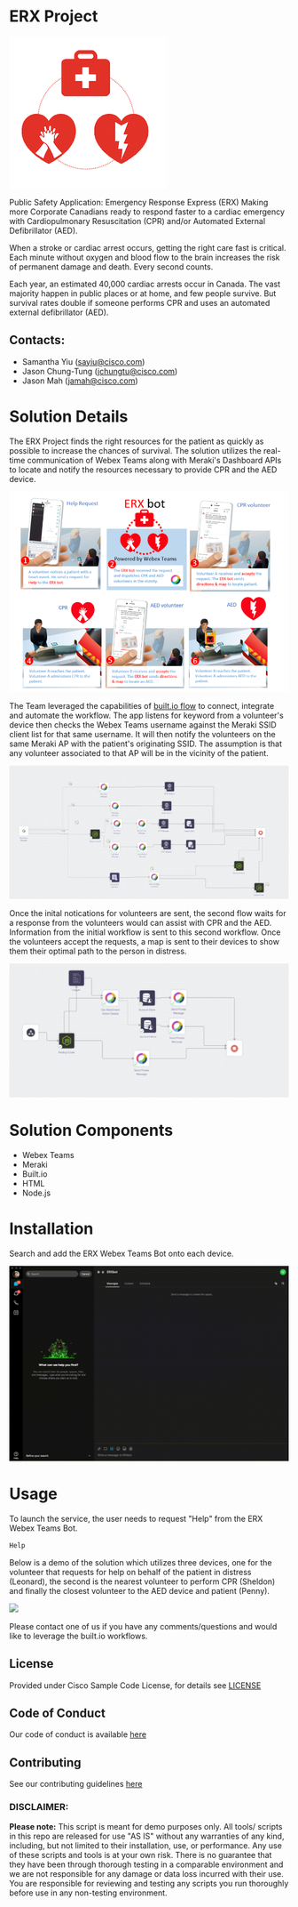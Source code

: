 # ERX Project

![](Documents/03_41_19_small.jpg)

Public Safety Application: Emergency Response Express (ERX)
Making more Corporate Canadians ready to respond faster to a cardiac emergency with Cardiopulmonary Resuscitation (CPR) and/or Automated External Defibrillator (AED).

When a stroke or cardiac arrest occurs, getting the right care fast is critical. Each minute without oxygen and blood flow to the brain increases the risk of permanent damage and death.  Every second counts.

Each year, an estimated 40,000 cardiac arrests occur in Canada. The vast majority happen in public places or at home, and few people survive. But survival rates double if someone performs CPR and uses an automated external defibrillator (AED).

## Contacts:
* Samantha Yiu (sayiu@cisco.com)
* Jason Chung-Tung (jchungtu@cisco.com)
* Jason Mah (jamah@cisco.com)

# Solution Details

The ERX Project finds the right resources for the patient as quickly as possible to increase the chances of survival.  The solution utilizes the real-time communication of Webex Teams along with Meraki's Dashboard APIs to locate and notify the resources necessary to provide CPR and the AED device.

![](Documents/878_6271.5.png)

The Team leveraged the capabilities of [built.io flow](https://www.built.io/)  to connect, integrate and automate the workflow.  The app listens for keyword from a volunteer's device then checks the Webex Teams username against the Meraki SSID client list for that same username.  It will then notify the volunteers on the same Meraki AP with the patient's originating SSID.  The assumption is that any volunteer associated to that AP will be in the vicinity of the patient.

![](Documents/03_58_57.jpg)

Once the inital notications for volunteers are sent, the second flow waits for a response from the volunteers would can assist with CPR and the AED.  Information from the initial workflow is sent to this second workflow.  Once the volunteers accept the requests, a map is sent to their devices to show them their optimal path to the person in distress.

![](Documents/03_59_37.jpg)


# Solution Components
* Webex Teams
* Meraki
* Built.io
* HTML
* Node.js


# Installation

Search and add the ERX Webex Teams Bot onto each device.  

![](Documents/install.gif)

# Usage

To launch the service, the user needs to request "Help" from the ERX Webex Teams Bot.

```bash
Help
```

Below is a demo of the solution which utilizes three devices, one for the volunteer that requests for help on behalf of the patient in distress (Leonard), the second is the nearest volunteer to perform CPR (Sheldon) and finally the closest volunteer to the AED device and patient (Penny).


![](Documents/BotDemo.gif)


Please contact one of us if you have any comments/questions and would like to leverage the built.io workflows.

## License

Provided under Cisco Sample Code License, for details see [LICENSE](./LICENSE)

## Code of Conduct

Our code of conduct is available [here](./CODE_OF_CONDUCT.md)

## Contributing

See our contributing guidelines [here](./CONTRIBUTING.md)

### DISCLAIMER:
<b>Please note:</b> This script is meant for demo purposes only. All tools/ scripts in this repo are released for use "AS IS" without any warranties of any kind, including, but not limited to their installation, use, or performance. Any use of these scripts and tools is at your own risk. There is no guarantee that they have been through thorough testing in a comparable environment and we are not responsible for any damage or data loss incurred with their use.
You are responsible for reviewing and testing any scripts you run thoroughly before use in any non-testing environment.
